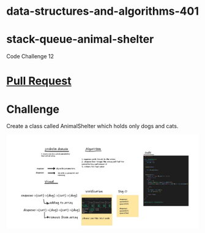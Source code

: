 # data-structures-and-algorithms-401

# stack-queue-animal-shelter
Code Challenge 12

# [Pull Request](https://github.com/MURADALSHORMAN/data-structures-and-algorithms-401/pull/8)

# Challenge
Create a class called AnimalShelter which holds only dogs and cats.

![](https://github.com/MURADALSHORMAN/data-structures-and-algorithms-401/blob/stack-queue-animal-shelter/challenge%2012.JPG)




